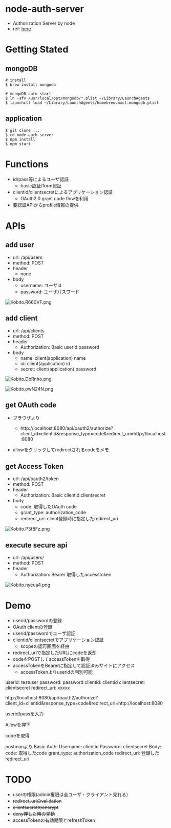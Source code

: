 # node-auth-server
* Authorization Server by node
* ref: [here](https://github.com/scottksmith95/beerlocker)

# Getting Stated

## mongoDB

```
# install
$ brew install mongodb

# mongoDB auto start
$ ln -sfv /usr/local/opt/mongodb/*.plist ~/Library/LaunchAgents
$ launchctl load ~/Library/LaunchAgents/homebrew.mxcl.mongodb.plist

```

## application

```
$ git clone ...
$ cd node-auth-server
$ npm install
$ npm start
```

# Functions
* id/pass等によるユーザ認証
  * basic認証/form認証
* clientid/clientsecretによるアプリケーション認証
  * OAuth2.0 grant code flowを利用
* 要認証APIからprofile情報の提供

# APIs

## add user
* url: /api/users
* method: POST
* header
  * none
* body
  * username: ユーザid
  * password: ユーザパスワード


![Kobito.R660VF.png](https://qiita-image-store.s3.amazonaws.com/0/60056/ffca25c6-56e7-aa38-f983-fc19e7f5a0a0.png "Kobito.R660VF.png")

## add client
* url: /api/clients
* method: POST
* header
  * Authorization: Basic userid:password
* body
  * name: client(application) name
  * id: client(application) id
  * secret: client(application) password

![Kobito.DbRnho.png](https://qiita-image-store.s3.amazonaws.com/0/60056/472bd078-19e7-7d97-2b26-e2308d5c07dc.png "Kobito.DbRnho.png")

![Kobito.pwN24N.png](https://qiita-image-store.s3.amazonaws.com/0/60056/db6b7b2d-3cc4-4fc8-336b-cd2eeb088c8c.png "Kobito.pwN24N.png")


## get OAuth code
* ブラウザより
  * http://localhost:8080/api/oauth2/authorize?client_id=clientid&response_type=code&redirect_uri=http://localhost:8080

* allowをクリックしてredirectされるcodeをメモ

## get Access Token
* url: /api/oauth2/token
* method: POST
* header
  * Authorization: Basic clientid:clientsecret
* body
  * code: 取得したOAuth code
  * grant_type: authorization_code
  * redirect_uri: client登録時に指定したredirect_uri

![Kobito.P3f8Fz.png](https://qiita-image-store.s3.amazonaws.com/0/60056/22f03cf3-bb4b-238a-de65-56937508b9c3.png "Kobito.P3f8Fz.png")

## execute secure api
* url: /api/users/
* method: POST
* header
  * Authorization: Bearer 取得したaccesstoken

![Kobito.nyeua4.png](https://qiita-image-store.s3.amazonaws.com/0/60056/42f9bf52-316f-4452-8ba1-afed5b2b5a1c.png "Kobito.nyeua4.png")



# Demo
* userid/passwordの登録
* OAuth clientの登録
* userid/passwordでユーザ認証
* clientid/clientsecretでアプリケーション認証
  * scopeの認可画面を経由
* redirect_uriで指定したURLにcodeを返却
* codeをPOSTしてaccessTokenを取得
* accessTokenをBearerに指定して認証済みサイトにアクセス
  * accessTokenよりuseridの判別可能


userid: testuser
password: password
clientid: clientid
clientsecret: clientsecret
redirect_uri: xxxxx

http://localhost:8080/api/oauth2/authorize?client_id=clientid&response_type=code&redirect_uri=http://localhost:8080

userid/passを入力

Allowを押下

codeを取得

postmanより
Basic Auth:
  Username: clientid
  Password: clientsecret
Body:
  code: 取得したcode
  grant_type: authorization_code
  redirect_uri: 登録したredirect_uri



# TODO
* userの権限(admin権限は全ユーザ・クライアント見れる）
* ~~redirect_uriのvalidation~~
* ~~clientsecretのencrypt~~
* ~~deny押した時の挙動~~
* accessTokenの有効期限とrefreshToken

